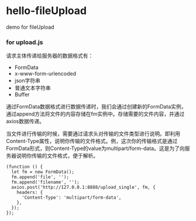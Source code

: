 # hello-fileUpload
demo for fileUpload
### for upload.js
请求主体传递给服务器的数据格式有：
- FormData
- x-www-form-urlencoded
- json字符串
- 普通文本字符串
- Buffer

通过FormData数据格式进行数据传递时，我们会通过创建新的FormData实例，通过append方法将文件的内容存储在fm实例中。存储需要的文件内容，并通过axios数据传递。

当文件进行传输的时候，需要通过请求头对传输的文件类型进行说明。即利用Content-Type属性，说明你传输的文件格式。例，这次你的传输格式是通过FormData形式，则Content-Type的value为multipart/form-data。这是为了向服务器说明你传输的文件格式，便于解析。
```
(function () {
  let fm = new FormData();
  fm.append('file', '');
  fm.append('filename', '');
  axios.post('http://127.0.0.1:8888/upload_single', fm, {
    headers: {
      'Content-Type': 'multipart/form-data',
    },
  });
});
```

